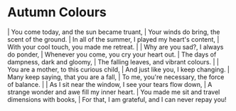 # Autumn Colours

| You come today, and the sun became truant,
| Your winds do bring, the scent of the ground.
| In all of the summer, I played my heart\'s content,
| With your cool touch, you made me retreat.
| 
| Why are you sad?, I always do ponder,
| Whenever you come, you cry your heart out.
| The days of dampness, dark and gloomy,
| The falling leaves, and vibrant colours.
| 
| You are a mother, to this curious child,
| And just like you, I keep changing.
| Many keep saying, that you are a fall,
| To me, you\'re necessary, the force of balance.
| 
| As I sit near the window, I see your tears flow down,
| A strange wonder and awe fill my inner heart.
| You made me sit and travel dimensions with books,
| For that, I am grateful, and I can never repay you!
